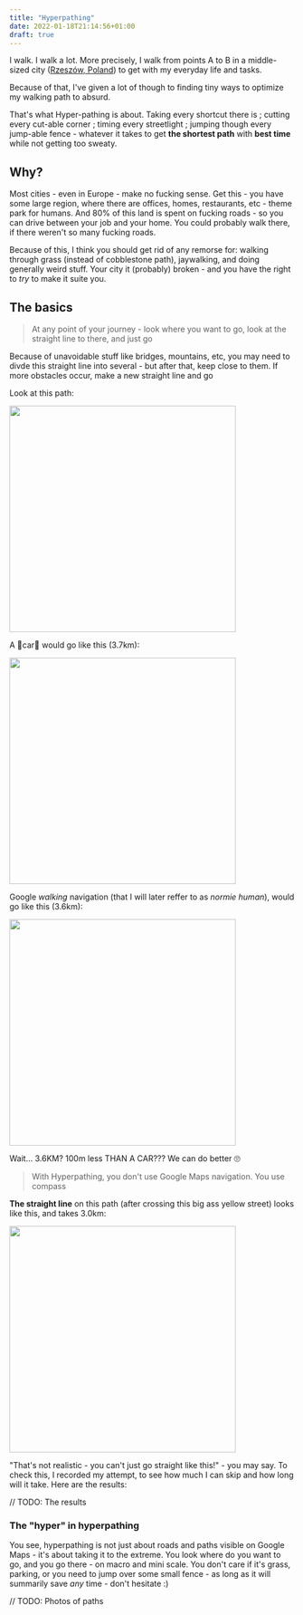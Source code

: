 ```yaml
---
title: "Hyperpathing"
date: 2022-01-18T21:14:56+01:00
draft: true
---
```


I walk. I walk a lot. More precisely, I walk from points A to B in a middle-sized city ([Rzeszów, Poland](https://goo.gl/maps/jyxNVVKLXvPdhRN16)) to get with my everyday life and tasks.

Because of that, I've given a lot of though to finding tiny ways to optimize my walking path to absurd. 

That's what Hyper-pathing is about. Taking every shortcut there is ; cutting every cut-able corner ; timing every streetlight ; jumping though every jump-able fence - whatever it takes to get **the shortest path** with **best time** while not getting too sweaty.

## Why?
Most cities - even in Europe - make no fucking sense. Get this - you have some large region, where there are offices, homes, restaurants, etc - theme park for humans. And 80% of this land is spent on fucking roads - so you can drive between your job and your home. You could probably walk there, if there weren't so many fucking roads.

Because of this, I think you should get rid of any remorse for: walking through grass (instead of cobblestone path), jaywalking, and doing generally weird stuff. Your city it (probably) broken - and you have the right to *try* to make it suite you.

## The basics
> At any point of your journey - look where you want to go, look at the straight line to there, and just go

Because of unavoidable stuff like bridges, mountains, etc, you may need to divde this straight line into several - but after that, keep close to them. If more obstacles occur, make a new straight line and go

Look at this path:

<img src="/garden/hyperpathing/politechnika-to-pkp.webp" width=400px>

A 🤮car🤮 would go like this (3.7km):

<img src="/garden/hyperpathing/politechnika-to-pkp_car.webp" width=400px>

Google *walking* navigation (that I will later reffer to as *normie human*), would go like this (3.6km):

<img src="/garden/hyperpathing/politechnika-to-pkp_human-normie.webp" width=400px>

Wait... 3.6KM? 100m less THAN A CAR??? We can do better 🙄

> With Hyperpathing, you don't use Google Maps navigation. You use compass

**The straight line** on this path (after crossing this big ass yellow street) looks like this, and takes 3.0km:

<img src="/garden/hyperpathing/politechnika-to-pkp_line.webp" width=400px>

"That's not realistic - you can't just go straight like this!" - you may say. To check this, I recorded my attempt, to see how much I can skip and how long will it take. Here are the results:

// TODO: The results

### The "hyper" in hyperpathing
You see, hyperpathing is not just about roads and paths visible on Google Maps - it's about taking it to the extreme. You look where do you want to go, and you go there - on macro and mini scale. You don't care if it's grass, parking, or you need to jump over some small fence - as long as it will summarily save *any* time - don't hesitate :)

// TODO: Photos of paths